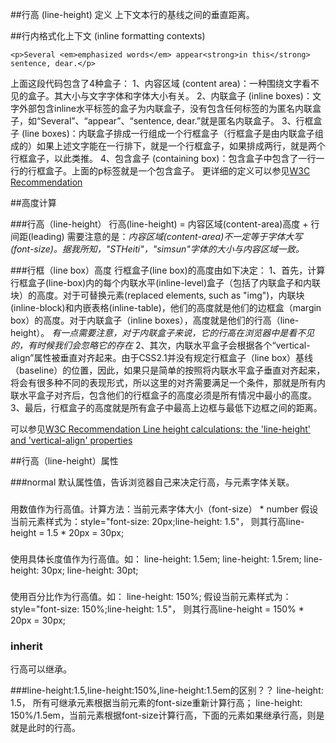 ##行高 (line-height) 定义
上下文本行的基线之间的垂直距离。

##行内格式化上下文 (inline formatting contexts)
```
<p>Several <em>emphasized words</em> appear<strong>in this</strong> sentence, dear.</p>
```
上面这段代码包含了4种盒子：
1、内容区域 (content area)：一种围绕文字看不见的盒子。其大小与文字字体和字体大小有关。
2、内联盒子 (inline boxes)：文字外部包含inline水平标签的盒子为内联盒子，没有包含任何标签的为匿名内联盒子，如“Several”、“appear”、“sentence, dear.”就是匿名内联盒子。
3、行框盒子 (line boxes)：内联盒子排成一行组成一个行框盒子（行框盒子是由内联盒子组成的）如果上述文字能在一行排下，就是一个行框盒子，如果排成两行，就是两个行框盒子，以此类推。
4、包含盒子 (containing box)：包含盒子中包含了一行一行的行框盒子。上面的p标签就是一个包含盒子。
更详细的定义可以参见[W3C Recommendation](https://www.w3.org/TR/CSS2/visuren.html#inline-formatting)

##高度计算

###行高（line-height）
行高(line-height) = 内容区域(content-area)高度 +  行间距(leading)
需要注意的是：*内容区域(content-area)不一定等于字体大写(font-size)。据我所知，"STHeiti"，"simsun"字体的大小与内容区域一致。*

###行框（line box）高度
行框盒子(line box)的高度由如下决定：
1、首先，计算行框盒子(line-box)内的每个内联水平(inline-level)盒子（包括了内联盒子和内联块）的高度。对于可替换元素(replaced elements, such as "img")，内联块(inline-block)和内嵌表格(inline-table)，他们的高度就是他们的边框盒（margin box）的高度。对于内联盒子（inline boxes），高度就是他们的行高（line-height）。
*有一点需要注意，对于内联盒子来说，它的行高在浏览器中是看不见的，有时候我们会忽略它的存在*
2、其次，内联水平盒子会根据各个“vertical-align”属性被垂直对齐起来。由于CSS2.1并没有规定行框盒子（line box）基线（baseline）的位置，因此，如果只是简单的按照将内联水平盒子垂直对齐起来，将会有很多种不同的表现形式，所以这里的对齐需要满足一个条件，那就是所有内联水平盒子对齐后，包含他们的行框盒子的高度必须是所有情况中最小的高度。
3、最后，行框盒子的高度就是所有盒子中最高上边框与最低下边框之间的距离。

可以参见[W3C Recommendation Line height calculations: the 'line-height' and 'vertical-align' properties](https://www.w3.org/TR/CSS2/visudet.html#line-height)

##行高（line-height）属性

###normal
默认属性值，告诉浏览器自己来决定行高，与元素字体关联。

### <number>
用数值作为行高值。计算方法：当前元素字体大小（font-size） * number
假设当前元素样式为：style="font-size: 20px;line-height: 1.5"，
则其行高line-height = 1.5 * 20px = 30px;

### <length>
使用具体长度值作为行高值。如：
line-height: 1.5em;
line-height: 1.5rem;
line-height: 30px;
line-height: 30pt;

### <percentage>
使用百分比作为行高值。如：
line-height: 150%;
假设当前元素样式为：style="font-size: 150%;line-height: 1.5"，
则其行高line-height = 150% * 20px = 30px;

### inherit
行高可以继承。

###line-height:1.5,line-height:150%,line-height:1.5em的区别？？
line-height: 1.5， 所有可继承元素根据当前元素的font-size重新计算行高；
line-height: 150%/1.5em，当前元素根据font-size计算行高，下面的元素如果继承行高，则是就是此时的行高。



